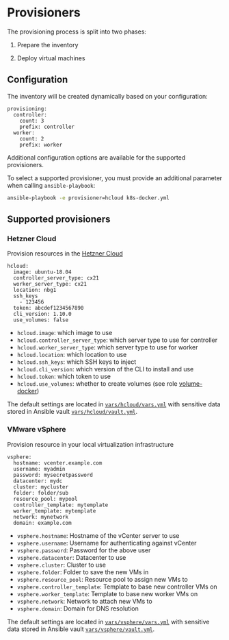 # Provisioners

The provisioning process is split into two phases:

1. Prepare the inventory

1. Deploy virtual machines

## Configuration

The inventory will be created dynamically based on your configuration:

```ansible
provisioning:
  controller:
    count: 3
    prefix: controller
  worker:
    count: 2
    prefix: worker
```

Additional configuration options are available for the supported provisioners.

To select a supported provisioner, you must provide an additional parameter when calling `ansible-playbook`:

```bash
ansible-playbook -e provisioner=hcloud k8s-docker.yml
```

## Supported provisioners

### Hetzner Cloud

Provision resources in the [Hetzner Cloud](https://www.hetzner.com/cloud)

```ansible
hcloud:
  image: ubuntu-18.04
  controller_server_type: cx21
  worker_server_type: cx21
  location: nbg1
  ssh_keys
    - 123456
  token: abcdef1234567890
  cli_version: 1.10.0
  use_volumes: false
```

- `hcloud.image`: which image to use
- `hcloud.controller_server_type`: which server type to use for controller
- `hcloud.worker_server_type`: which server type to use for worker
- `hcloud.location`: which location to use
- `hcloud.ssh_keys`: which SSH keys to inject
- `hcloud.cli_version`: which version of the CLI to install and use
- `hcloud.token`: which token to use
- `hcloud.use_volumes`: whether to create volumes (see role [volume-docker](../roles/volume-docker))

The default settings are located in [`vars/hcloud/vars.yml`](../vars/hcloud/vars.yml) with sensitive data stored in Ansible vault [`vars/hcloud/vault.yml`](../vars/hcloud/vault.yml).

### VMware vSphere

Provision resource in your local virtualization infrastructure

```ansible
vsphere:
  hostname: vcenter.example.com
  username: myadmin
  password: mysecretpassword
  datacenter: mydc
  cluster: mycluster
  folder: folder/sub
  resource_pool: mypool
  controller_template: mytemplate
  worker_template: mytemplate
  network: mynetwork
  domain: example.com
```

- `vsphere.hostname`: Hostname of the vCenter server to use
- `vsphere.username`: Username for authenticating against vCenter
- `vsphere.password`: Password for the above user
- `vsphere.datacenter`: Datacenter to use
- `vsphere.cluster`: Cluster to use
- `vsphere.folder`: Folder to save the new VMs in
- `vsphere.resource_pool`: Resource pool to assign new VMs to
- `vsphere.controller_template`: Template to base new controller VMs on
- `vsphere.worker_template`: Template to base new worker VMs on
- `vsphere.network`: Network to attach new VMs to
- `vsphere.domain`: Domain for DNS resolution

The default settings are located in [`vars/vsphere/vars.yml`](../vars/vsphere/vars.yml) with sensitive data stored in Ansible vault [`vars/vsphere/vault.yml`](../vars/vsphere/vault.yml).

